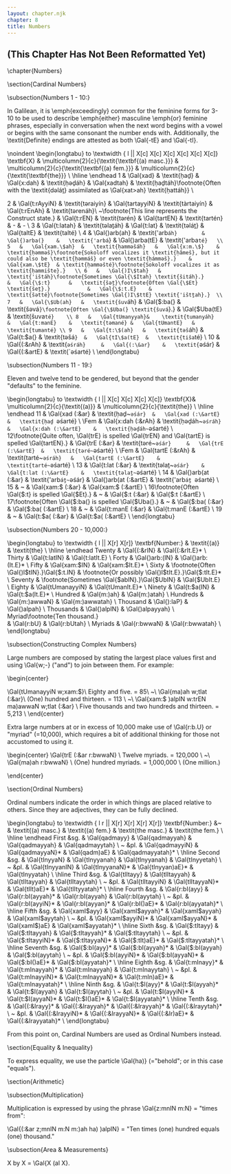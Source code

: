 ```yaml
---
layout: chapter.njk
chapter: 8
title: Numbers
---
```


## (This Chapter Has Not Been Reformatted Yet)

\chapter{Numbers}

\section{Cardinal Numbers}

\subsection{Numbers 1 - 10:}

In Galilean, it is \emph{exceedingly} common for the feminine forms for 3-10 to be used to describe \emph{either} masculine \emph{or} feminine phrases, especially in conversation when the next word begins with a vowel or begins with the same consonant the number ends with. Additionally, the \textit{Definite} endings are attested as both \Gal{-tE} and \Gal{-tI}. 



\noindent
\begin{longtabu} to \textwidth { l || X[c] X[c] X[c] X[c] X[c] X[c]}
\textbf{X}	&	\multicolumn{2}{c}{\textit{\textbf{(a) masc.}}}	&	\multicolumn{2}{c}{\textit{\textbf{(a) fem.}}}		&	\multicolumn{2}{c}{\textit{\textbf{the}}}	\\
\hline
\endhead
1	&	\Gal{xad}		&	\textit{ḥaḏ}		&	\Gal{x:dah}	&	\textit{ḥəḏáh}	&	\Gal{xadtah}	&	\textit{ḥaḏtáh}\footnote{Often with the \textit{dəláṯ} assimilated as \Gal{xat>ah} \textit{ḥattáh}}	 \\

2	&	\Gal{t:rAyyiN} 	&	\textit{təraiyín}		&	\Gal{tartayyiN} 	&	\textit{tàrtaiyín}	&	\Gal{t:rEnAh}	&	\textit{tərenáh}\\
~\footnote{This line represents the Construct state.}
	&	\Gal{t:rEN}	&	\textit{tərén}		&	\Gal{tartEN} 	&	\textit{tartén}	&	-			& - \\
3	&	\Gal{t:latah}	&	\textit{təlaṯáh}		&	\Gal{t:lat}		&	\textit{təláṯ}	&	\Gal{taltE}		&	\textit{talté}	\\
4	&	\Gal{)arb(ah}	&	\textit{'arb`áh}		&	\Gal{)arba(}	&	\textit{'arbá`}	&	\Gal{)arba(tE}	&	\textit{'arba`té}	\\
5	&	\Gal{xam.\$ah}	&	\textit{ḥamməšáh}	&	\Gal{x:m.\$}	&	\textit{ḥəmməš}\footnote{Sokoloff vocalizes it \textit{ḥǎmeš}, but it could also be \textit{ḥəmmáš} or even \textit{ḥámməš}.}	
																		&	\Gal{xam.\$tE}	& \textit{ḥamməšté}\footnote{Sokoloff vocalizes it as \textit{ḥammište}.}	\\
6	&	\Gal{)I\$tah}	&	\textit{'ištáh}\footnote{Sometimes \Gal{\$Itah} \textit{šitáh}.}		
										&	\Gal{\$:t}		&	\textit{šəṯ}\footnote{Often \Gal{\$Et} \textit{šeṯ}.}			
																		&	\Gal{\$:t.E}	&	\textit{šətté}\footnote{Sometimes \Gal{)I\$ttE} \textit{'ištṯah}.} 	\\
7	&	\Gal{\$Ub(ah}	&	\textit{šuv`áh}		&	\Gal{\$:ba(}	&	\textit{šəvá`}\footnote{Often \Gal{\$Uba(} \textit{šuvá`}.}	
																		&	\Gal{\$Uba(tE}	&	\textit{šuva`té}	\\
8	&	\Gal{tUmanyyah}&	\textit{tumanyáh}	&	\Gal{t:manE}	&	\textit{təmané}	&	\Gal{tUmantE}	&	\textit{tumanté} \\
9	&	\Gal{t:\$(ah}	&	\textit{təš`áh}		&	\Gal{t:\$a(}	&	\textit{təšá`}	&	\Gal{tI\$a(tE}	&	\textit{tiša`té}	\\
10	&	\Gal{(:\&rAh}	&	\textit{`əśráh}		&	\Gal{(:\&ar}	&	\textit{`əśár}	&	\Gal{(:\&artE}	&	\textit{`əśarté}	\\
\end{longtabu}



\subsection{Numbers 11 - 19:}

Eleven and twelve tend to be gendered, but beyond that the gender "defaults" to the feminine.

\begin{longtabu} to \textwidth { l || X[c] X[c] X[c] X[c]}
\textbf{X}&	\multicolumn{2}{c}{\textit{(a)}}				&	\multicolumn{2}{c}{\textit{the}}		\\
\hline
\endhead
11		&	\Gal{xad (:\&ar}		&	\textit{ḥaḏ~`əśár}	&	\Gal{xad (:\&artE}	&	\textit{ḥaḏ `əśarté}	\\
\Fem			&	\Gal{x:dah (:\&rAh}	&	\textit{ḥəḏáh~`əśráh}	&	\Gal{x:dah (:\&artE}	&	\textit{ḥəḏáh~`əśarté}	\\
12\footnote{Quite often, \Gal{trE} is spelled \Gal{trEN} and \Gal{tartE} is spelled \Gal{tartEN}.}
			&	\Gal{trE (:\&ar}		&	\textit{təré~`əśár} 	&	\Gal{trE (:\&artE}	&	\textit{təré~`əśarté}	\\
\Fem			&	\Gal{tartE (:\&rAh}	&	\textit{tarté~`əśráh}	&	\Gal{tartE (:\&artE}	&	\textit{tarté~`əśarté}	\\
13			&	\Gal{t:lat (:\&ar}		&	\textit{təlaṯ~`əśár}	&	\Gal{t:lat (:\&artE}	&	\textit{təlaṯ~`əśarté}	\\
14			& 	\Gal{)arb(at (:\&ar}	&	\textit{'arb`áṯ~`əśár}	&	\Gal{)arb(at (:\&artE}	&	\textit{'arb`áṯ `əśarté} \\
15			& ~		&	\Gal{xam:\$ (:\&ar}	&	\Gal{xam:\$ (:\&artE}	\\
16\footnote{Often \Gal{\$:t} is spelled \Gal{\$Et}.}
				& ~		&	\Gal{\$:t (:\&ar}		&	\Gal{\$:t (:\&artE}	\\
17\footnote{Often \Gal{\$:ba(} is spelled \Gal{\$Uba(}.}
				& ~		&	\Gal{\$:ba( (:\&ar}	&	\Gal{\$:ba( (:\&artE}	\\
18			& ~		&	\Gal{t:manE (:\&ar}	&	\Gal{t:manE (:\&artE}	\\
19			& ~		&	\Gal{t:\$a( (:\&ar}	&	\Gal{t:\$a( (:\&artE}	\\
\end{longtabu}

\subsection{Numbers 20 - 10,000:}

\begin{longtabu} to \textwidth { l || X[r] X[r]}
\textbf{Number:}	&	\textit{(a)}			&	\textit{the}			\\
\hline
\endhead
Twenty			&	\Gal{(:\&rIN}		&	\Gal{(:\&rIt.E}*		\\
Thirty			&	\Gal{t:latIN}		&	\Gal{t:latIt.E}		\\
Forty				&	\Gal{)arb:(IN}		&	\Gal{)arb:(It.E}*		\\
Fifty				&	\Gal{xam:\$IN}		&	\Gal{xam:\$It.E}*	\\
Sixty				&	\footnote{Often \Gal{)I\$tIN}.}\Gal{\$:t.IN}		&	\footnote{Or possibly \Gal{)I\$tIt.E}.}\Gal{\$:tIt.E}*	\\
Seventy			&	\footnote{Sometimes \Gal{\$abIN}.}\Gal{\$UbIN}		&	\Gal{\$UbIt.E}	\\
Eighty			&	\Gal{tUmanayyiN}	&	\Gal{tUmanIt.E}*	\\
Ninety			&	\Gal{t:\$a(IN}		&	\Gal{t:\$a(It.E}*	\\
Hundred			&	\Gal{m:)ah}		&	\Gal{m:)atah}	\\
Hundreds			&	\Gal{m:)awwaN}	&	\Gal{m:)awwatah}	\\
Thousand			&	\Gal{):laP}			&	\Gal{)alpah}	\\
Thousands		&	\Gal{)alpIN}		&	\Gal{)alpayyah}	\\
Myriad\footnote{Ten thousand.}			
				&	\Gal{r:bU}			&	\Gal{r:bUtah}		\\
Myriads			&	\Gal{r:bwwaN}		&	\Gal{r:bwwatah}	\\
\end{longtabu}



\subsection{Constructing Complex Numbers}

Large numbers are composed by stating the largest place values first and using \Gal{w;-} ("and") to join between them. For example:

\begin{center}

\Gal{tUmanayyiN w;xam:\$}\\
Eighty and five. = 85\\
~\\
\Gal{ma)ah w;tlat (:\&ar}\\
(One) hundred and thirteen. = 113 \\
~\\
\Gal{xam:\$ )alpIN w:trEN ma)awwaN w;tlat (:\&ar} \\
Five thousands and two hundreds and thirteen. = 5,213 \\
\end{center}

Extra large numbers at or in excess of 10,000 make use of \Gal{r:b.U} or "myriad" (=10,000), which requires a bit of additional thinking for those not accustomed to using it.

\begin{center}
\Gal{trE (:\&ar r:bwwaN} \\
Twelve myriads. = 120,000 \\
~\\
\Gal{ma)ah r:bwwaN} \\
(One) hundred myriads. = 1,000,000 \\
(One million.)

\end{center}



\section{Ordinal Numbers}

Ordinal numbers indicate the order in which things are placed relative to others. Since they are adjectives, they can be fully declined.

\begin{longtabu} to \textwidth { l r || X[r] X[r] X[r] X[r]}
\textbf{Number:}	&~		&	\textit{(a) masc.}	&	\textit{(a) fem.}		&	\textit{the masc.}	&	\textit{the fem.}		\\
\hline
\endhead
First				&sg.		&	\Gal{qadmayy}		&	\Gal{qadmayyah}	&	\Gal{qadmayyah}	&	\Gal{qadmayytah}	\\
~				&pl.		&	\Gal{qadmayyiN}	&	\Gal{qadmayyaN}*	&	\Gal{qadm)aE}		&	\Gal{qadmayyatah}*	\\
\hline
Second			&sg.		&	\Gal{tInyyaN}		&	\Gal{tInyyanah}		&	\Gal{tInyyanah}		&	\Gal{tInyyetah}		\\
~				&pl.		&	\Gal{tInyyanIN}		&	\Gal{tInyyanaN}*	&	\Gal{tInyyan)aE}*	&	\Gal{tInyyatah}		\\
\hline
Third				&sg.		&	\Gal{tlItayy}		&	\Gal{tlItayyah}		&	\Gal{tlItayyah}		&	\Gal{tlItayytah}		\\
~				&pl.		&	\Gal{tlItayyiN}		&	\Gal{tlItayyaN}*		&	\Gal{tlIt)aE}*		&	\Gal{tlItyyatah}*		\\
\hline
Fourth			&sg.		&	\Gal{r:bI(ayy}		&	\Gal{r:bI(ayyah}*	&	\Gal{r:bI(ayyah}		&	\Gal{r:bI(ayytah}	\\
~				&pl.		&	\Gal{r:bI(ayyiN}*	&	\Gal{r:bI(ayyan}*	&	\Gal{r:bI()aE}*		&	\Gal{r:bI(ayyatah}*	\\
\hline
Fifth				&sg.		&	\Gal{xamI\$ayy}	&	\Gal{xamI\$ayyah}*	&	\Gal{xamI\$ayyah}	&	\Gal{xamI\$ayytah}	\\
~				&pl.		&	\Gal{xamI\$ayyiN}*	&	\Gal{xamI\$ayyaN}*	&	\Gal{xamI\$)aE}	&	\Gal{xamI\$ayyatah}*	\\
\hline
Sixth				&sg.		&	\Gal{\$:tItayy}		&	\Gal{\$:tItayyah}	&	\Gal{\$:tItayyah}*	&	\Gal{\$:tItayytah}	\\
~				&pl.		&	\Gal{\$:tItayyiN}*	&	\Gal{\$:tItayyaN}*	&	\Gal{\$:tIt)aE}*		&	\Gal{\$:tItayyatah}*	\\
\hline
Seventh			&sg.		&	\Gal{\$:bI(ayy}*		&	\Gal{\$:bI(ayyah}*	&	\Gal{\$:bI(ayyah}	&	\Gal{\$:bI(ayytah}	\\
~				&pl.		&	\Gal{\$:bI(ayyiN}*	&	\Gal{\$:bI(ayyaN}*	&	\Gal{\$:bI()aE}*		&	\Gal{\$:bI(ayyatah}*	\\
\hline
Eighth			&sg.		&	\Gal{t:mInayy}*		&	\Gal{t:mInayyah}*	&	\Gal{t:mInayyah}	&	\Gal{t:mInayytah}	\\
~				&pl.		&	\Gal{t:mInayyiN}*	&	\Gal{t:mInayyaN}*	&	\Gal{t:mIn)aE}*		&	\Gal{t:mInayyatah}*	\\
\hline
Ninth				&sg.		&	\Gal{t:\$I(ayy}*		&	\Gal{t:\$I(ayyah}*	&	\Gal{t:\$I(ayyah}	&	\Gal{t:\$I(ayytah}	\\
~				&pl.		&	\Gal{t:\$I(ayyiN}*	&	\Gal{t:\$I(ayyaN}*	&	\Gal{t:\$I()aE}*		&	\Gal{t:\$I(ayyatah}*	\\
\hline
Tenth			&sg.		&	\Gal{(:\&Irayy}*		&	\Gal{(:\&Irayyah}*	&	\Gal{(:\&Irayyah}*	&	\Gal{(:\&Irayytah}*	\\
~				&pl.		&	\Gal{(:\&IrayyiN}*	&	\Gal{(:\&IrayyaN}*	&	\Gal{(:\&Ir)aE}*		&	\Gal{(:\&Irayyatah}*	\\
\end{longtabu}

From this point on, Cardinal Numbers are used as Ordinal Numbers instead.



\section{Equality \& Inequality}

To express equality, we use the particle \Gal{ha)} (="behold"; or in this case "equals").

\section{Arithmetic}

\subsection{Multiplication}

Multiplication is expressed by using the phrase \Gal{z:mnIN m:N} = "times from":

\Gal{(:\&ar z;mnIN m:N m:)ah ha) )alpIN} = "Ten times (one) hundred equals (one) thousand."

\subsection{Area \& Measurements}

X by X = \Gal{X (al X}.